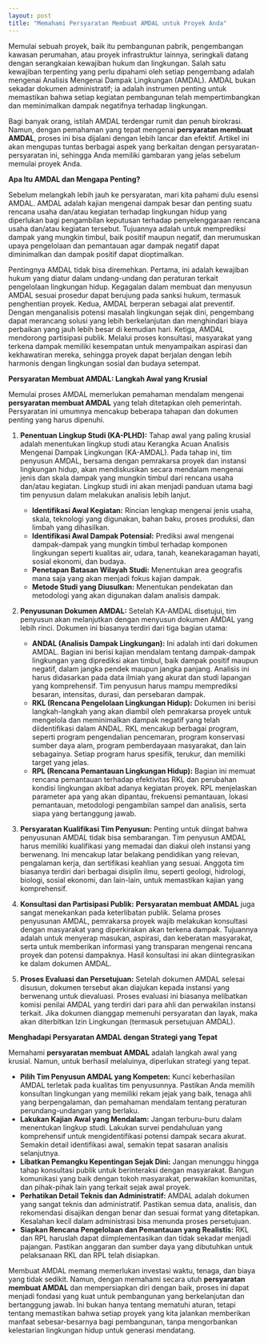 ```yaml
---
layout: post
title: "Memahami Persyaratan Membuat AMDAL untuk Proyek Anda"
---
```


Memulai sebuah proyek, baik itu pembangunan pabrik, pengembangan kawasan perumahan, atau proyek infrastruktur lainnya, seringkali datang dengan serangkaian kewajiban hukum dan lingkungan. Salah satu kewajiban terpenting yang perlu dipahami oleh setiap pengembang adalah mengenai Analisis Mengenai Dampak Lingkungan (AMDAL). AMDAL bukan sekadar dokumen administratif; ia adalah instrumen penting untuk memastikan bahwa setiap kegiatan pembangunan telah mempertimbangkan dan meminimalkan dampak negatifnya terhadap lingkungan.

Bagi banyak orang, istilah AMDAL terdengar rumit dan penuh birokrasi. Namun, dengan pemahaman yang tepat mengenai **persyaratan membuat AMDAL**, proses ini bisa dijalani dengan lebih lancar dan efektif. Artikel ini akan mengupas tuntas berbagai aspek yang berkaitan dengan persyaratan-persyaratan ini, sehingga Anda memiliki gambaran yang jelas sebelum memulai proyek Anda.

**Apa Itu AMDAL dan Mengapa Penting?**

Sebelum melangkah lebih jauh ke persyaratan, mari kita pahami dulu esensi AMDAL. AMDAL adalah kajian mengenai dampak besar dan penting suatu rencana usaha dan/atau kegiatan terhadap lingkungan hidup yang diperlukan bagi pengambilan keputusan terhadap penyelenggaraan rencana usaha dan/atau kegiatan tersebut. Tujuannya adalah untuk memprediksi dampak yang mungkin timbul, baik positif maupun negatif, dan merumuskan upaya pengelolaan dan pemantauan agar dampak negatif dapat diminimalkan dan dampak positif dapat dioptimalkan.

Pentingnya AMDAL tidak bisa diremehkan. Pertama, ini adalah kewajiban hukum yang diatur dalam undang-undang dan peraturan terkait pengelolaan lingkungan hidup. Kegagalan dalam membuat dan menyusun AMDAL sesuai prosedur dapat berujung pada sanksi hukum, termasuk penghentian proyek. Kedua, AMDAL berperan sebagai alat preventif. Dengan menganalisis potensi masalah lingkungan sejak dini, pengembang dapat merancang solusi yang lebih berkelanjutan dan menghindari biaya perbaikan yang jauh lebih besar di kemudian hari. Ketiga, AMDAL mendorong partisipasi publik. Melalui proses konsultasi, masyarakat yang terkena dampak memiliki kesempatan untuk menyampaikan aspirasi dan kekhawatiran mereka, sehingga proyek dapat berjalan dengan lebih harmonis dengan lingkungan sosial dan budaya setempat.

**Persyaratan Membuat AMDAL: Langkah Awal yang Krusial**

Memulai proses AMDAL memerlukan pemahaman mendalam mengenai **persyaratan membuat AMDAL** yang telah ditetapkan oleh pemerintah. Persyaratan ini umumnya mencakup beberapa tahapan dan dokumen penting yang harus dipenuhi.

1.  **Penentuan Lingkup Studi (KA-PLHD):** Tahap awal yang paling krusial adalah menentukan lingkup studi atau Kerangka Acuan Analisis Mengenai Dampak Lingkungan (KA-AMDAL). Pada tahap ini, tim penyusun AMDAL, bersama dengan pemrakarsa proyek dan instansi lingkungan hidup, akan mendiskusikan secara mendalam mengenai jenis dan skala dampak yang mungkin timbul dari rencana usaha dan/atau kegiatan. Lingkup studi ini akan menjadi panduan utama bagi tim penyusun dalam melakukan analisis lebih lanjut.

    *   **Identifikasi Awal Kegiatan:** Rincian lengkap mengenai jenis usaha, skala, teknologi yang digunakan, bahan baku, proses produksi, dan limbah yang dihasilkan.
    *   **Identifikasi Awal Dampak Potensial:** Prediksi awal mengenai dampak-dampak yang mungkin timbul terhadap komponen lingkungan seperti kualitas air, udara, tanah, keanekaragaman hayati, sosial ekonomi, dan budaya.
    *   **Penetapan Batasan Wilayah Studi:** Menentukan area geografis mana saja yang akan menjadi fokus kajian dampak.
    *   **Metode Studi yang Diusulkan:** Menentukan pendekatan dan metodologi yang akan digunakan dalam analisis dampak.

2.  **Penyusunan Dokumen AMDAL:** Setelah KA-AMDAL disetujui, tim penyusun akan melanjutkan dengan menyusun dokumen AMDAL yang lebih rinci. Dokumen ini biasanya terdiri dari tiga bagian utama:

    *   **ANDAL (Analisis Dampak Lingkungan):** Ini adalah inti dari dokumen AMDAL. Bagian ini berisi kajian mendalam tentang dampak-dampak lingkungan yang diprediksi akan timbul, baik dampak positif maupun negatif, dalam jangka pendek maupun jangka panjang. Analisis ini harus didasarkan pada data ilmiah yang akurat dan studi lapangan yang komprehensif. Tim penyusun harus mampu memprediksi besaran, intensitas, durasi, dan persebaran dampak.
    *   **RKL (Rencana Pengelolaan Lingkungan Hidup):** Dokumen ini berisi langkah-langkah yang akan diambil oleh pemrakarsa proyek untuk mengelola dan meminimalkan dampak negatif yang telah diidentifikasi dalam ANDAL. RKL mencakup berbagai program, seperti program pengendalian pencemaran, program konservasi sumber daya alam, program pemberdayaan masyarakat, dan lain sebagainya. Setiap program harus spesifik, terukur, dan memiliki target yang jelas.
    *   **RPL (Rencana Pemantauan Lingkungan Hidup):** Bagian ini memuat rencana pemantauan terhadap efektivitas RKL dan perubahan kondisi lingkungan akibat adanya kegiatan proyek. RPL menjelaskan parameter apa yang akan dipantau, frekuensi pemantauan, lokasi pemantauan, metodologi pengambilan sampel dan analisis, serta siapa yang bertanggung jawab.

3.  **Persyaratan Kualifikasi Tim Penyusun:** Penting untuk diingat bahwa penyusunan AMDAL tidak bisa sembarangan. Tim penyusun AMDAL harus memiliki kualifikasi yang memadai dan diakui oleh instansi yang berwenang. Ini mencakup latar belakang pendidikan yang relevan, pengalaman kerja, dan sertifikasi keahlian yang sesuai. Anggota tim biasanya terdiri dari berbagai disiplin ilmu, seperti geologi, hidrologi, biologi, sosial ekonomi, dan lain-lain, untuk memastikan kajian yang komprehensif.

4.  **Konsultasi dan Partisipasi Publik:** **Persyaratan membuat AMDAL** juga sangat menekankan pada keterlibatan publik. Selama proses penyusunan AMDAL, pemrakarsa proyek wajib melakukan konsultasi dengan masyarakat yang diperkirakan akan terkena dampak. Tujuannya adalah untuk menyerap masukan, aspirasi, dan keberatan masyarakat, serta untuk memberikan informasi yang transparan mengenai rencana proyek dan potensi dampaknya. Hasil konsultasi ini akan diintegrasikan ke dalam dokumen AMDAL.

5.  **Proses Evaluasi dan Persetujuan:** Setelah dokumen AMDAL selesai disusun, dokumen tersebut akan diajukan kepada instansi yang berwenang untuk dievaluasi. Proses evaluasi ini biasanya melibatkan komisi penilai AMDAL yang terdiri dari para ahli dan perwakilan instansi terkait. Jika dokumen dianggap memenuhi persyaratan dan layak, maka akan diterbitkan Izin Lingkungan (termasuk persetujuan AMDAL).

**Menghadapi Persyaratan AMDAL dengan Strategi yang Tepat**

Memahami **persyaratan membuat AMDAL** adalah langkah awal yang krusial. Namun, untuk berhasil melaluinya, diperlukan strategi yang tepat.

*   **Pilih Tim Penyusun AMDAL yang Kompeten:** Kunci keberhasilan AMDAL terletak pada kualitas tim penyusunnya. Pastikan Anda memilih konsultan lingkungan yang memiliki rekam jejak yang baik, tenaga ahli yang berpengalaman, dan pemahaman mendalam tentang peraturan perundang-undangan yang berlaku.
*   **Lakukan Kajian Awal yang Mendalam:** Jangan terburu-buru dalam menentukan lingkup studi. Lakukan survei pendahuluan yang komprehensif untuk mengidentifikasi potensi dampak secara akurat. Semakin detail identifikasi awal, semakin tepat sasaran analisis selanjutnya.
*   **Libatkan Pemangku Kepentingan Sejak Dini:** Jangan menunggu hingga tahap konsultasi publik untuk berinteraksi dengan masyarakat. Bangun komunikasi yang baik dengan tokoh masyarakat, perwakilan komunitas, dan pihak-pihak lain yang terkait sejak awal proyek.
*   **Perhatikan Detail Teknis dan Administratif:** AMDAL adalah dokumen yang sangat teknis dan administratif. Pastikan semua data, analisis, dan rekomendasi disajikan dengan benar dan sesuai format yang ditetapkan. Kesalahan kecil dalam administrasi bisa menunda proses persetujuan.
*   **Siapkan Rencana Pengelolaan dan Pemantauan yang Realistis:** RKL dan RPL haruslah dapat diimplementasikan dan tidak sekadar menjadi pajangan. Pastikan anggaran dan sumber daya yang dibutuhkan untuk pelaksanaan RKL dan RPL telah disiapkan.

Membuat AMDAL memang memerlukan investasi waktu, tenaga, dan biaya yang tidak sedikit. Namun, dengan memahami secara utuh **persyaratan membuat AMDAL** dan mempersiapkan diri dengan baik, proses ini dapat menjadi fondasi yang kuat untuk pembangunan yang berkelanjutan dan bertanggung jawab. Ini bukan hanya tentang mematuhi aturan, tetapi tentang memastikan bahwa setiap proyek yang kita jalankan memberikan manfaat sebesar-besarnya bagi pembangunan, tanpa mengorbankan kelestarian lingkungan hidup untuk generasi mendatang.
